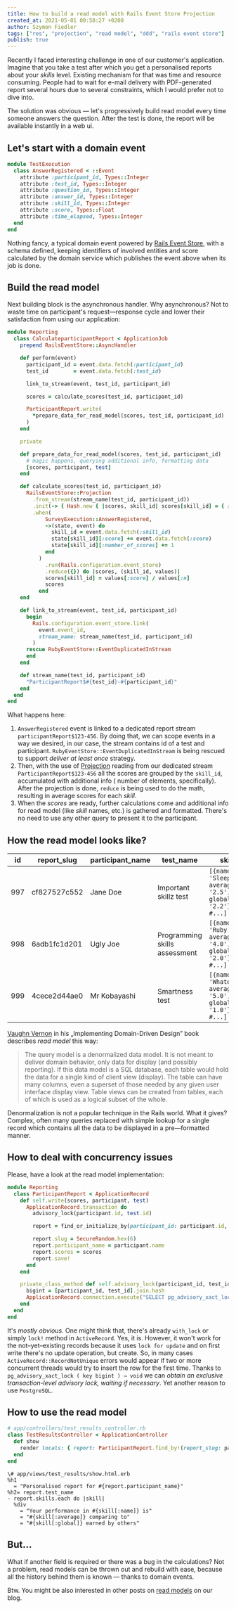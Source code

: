 ```yaml
---
title: How to build a read model with Rails Event Store Projection
created_at: 2021-05-01 00:58:27 +0200
author: Szymon Fiedler
tags: ["res", "projection", "read model", "ddd", "rails event store"]
publish: true
---
```


Recently I faced interesting challenge in one of our customer's application. Imagine that you take a test after which
you get a personalised reports about your _skills_ level. Existing mechanism for that was time and resource consuming.
People had to wait for e-mail delivery with PDF-generated report several hours due to several constraints, which I would
prefer not to dive into.

<!-- more -->

The solution was obvious — let's progressively build read model every time someone answers the question. After the test
is done, the report will be available instantly in a web ui.

## Let's start with a domain event

```ruby
module TestExecution
  class AnswerRegistered < ::Event
    attribute :participant_id, Types::Integer
    attribute :test_id, Types::Integer
    attribute :question_id, Types::Integer
    attribute :answer_id, Types::Integer
    attribute :skill_id, Types::Integer
    attribute :score, Types::Float
    attribute :time_elapsed, Types::Integer
  end
end
```

Nothing fancy, a typical domain event powered by [Rails Event Store](https://railseventstore.org), with a schema
defined, keeping identifiers of involved entities and score calculated by the domain service which publishes the event
above when its job is done.

## Build the read model

Next building block is the asynchronous handler. Why asynchronous? Not to waste time on participant's request—response
cycle and lower their satisfaction from using our application:

```ruby
module Reporting
  class CalculateparticipantReport < ApplicationJob
    prepend RailsEventStore::AsyncHandler

    def perform(event)
      participant_id = event.data.fetch(:participant_id)
      test_id        = event.data.fetch(:test_id)

      link_to_stream(event, test_id, participant_id)

      scores = calculate_scores(test_id, participant_id)

      ParticipantReport.write(
        *prepare_data_for_read_model(scores, test_id, participant_id)
      )
    end

    private

    def prepare_data_for_read_model(scores, test_id, participant_id)
      # magic happens, querying additional info, formatting data
      [scores, participant, test]
    end

    def calculate_scores(test_id, participant_id)
      RailsEventStore::Projection
        .from_stream(stream_name(test_id, participant_id))
        .init(-> { Hash.new { |scores, skill_id| scores[skill_id] = { score: 0, number_of_scores: 0 } })
        .when(
            SurveyExecution::AnswerRegistered,
            ->(state, event) do
              skill_id = event.data.fetch(:skill_id)
              state[skill_id][:score] += event.data.fetch(:score)
              state[skill_id][:number_of_scores] += 1
            end
          )
            .run(Rails.configuration.event_store)
            .reduce({}) do |scores, (skill_id, values)|
            scores[skill_id] = values[:score] / values[:n]
            scores
          end
    end

    def link_to_stream(event, test_id, participant_id)
      begin
        Rails.configuration.event_store.link(
          event.event_id,
          stream_name: stream_name(test_id, participant_id)
        )
      rescue RubyEventStore::EventDuplicatedInStream
      end
    end

    def stream_name(test_id, participant_id)
      "ParticipantReport$#{test_id}-#{participant_id}"
    end
  end
end
```

What happens here:

1. `AnswerRegistered` event is linked to a dedicated report stream `participantReport$123-456`. By doing that, we can
   scope events in a way we desired, in our case, the stream contains id of a test and participant.
   `RubyEventStore::EventDuplicatedInStream` is being rescued to support _deliver at least once_ strategy.
2. Then, with the use of [Projection](https://railseventstore.org/docs/v2/projection/) reading from our dedicated
   stream `ParticipantReport$123-456` all the scores are grouped by the `skill_id`, accumulated with additional info (
   number of elements, specifically). After the projection is done, `reduce` is being used to do the math, resulting in
   average scores for each _skill_.
3. When the _scores_ are ready, further calculations come and additional info for read model (like _skill_ names, etc.)
   is gathered and formatted. There's no need to use any other query to present it to the participant.

## How the read model looks like?

| id  | report_slug  | participant_name | test_name                     | skills                                                      |
| --- | ------------ | ---------------- | ----------------------------- | ----------------------------------------------------------- |
| 997 | cf827527c552 | Jane Doe         | Important skillz test         | `[{name: 'Sleeping', average: '2.5', global: '2.2'}, #...]` |
| 998 | 6adb1fc1d201 | Ugly Joe         | Programming skills assessment | `[{name: 'Ruby', average: '4.0', global: '2.0'}, #...]`     |
| 999 | 4cece2d44ae0 | Mr Kobayashi     | Smartness test                | `[{name: 'Whatever', average: '5.0', global: '1.0'}, #...]` |

[Vaughn Vernon](https://twitter.com/VaughnVernon) in his „Implementing Domain-Driven Design” book describes _read model_
this way:

<blockquote>
The query model is a denormalized data model. It is not meant to deliver domain behavior, only data for display (and possibly reporting). If this data model is a SQL database, each table would hold the data for a single kind of client view (display). The table can have many columns, even a superset of those needed by any given user interface display view. Table views can be created from tables, each of which is used as a logical subset of the whole.
</blockquote>

Denormalization is not a popular technique in the Rails world. What it gives? Complex, often many queries replaced with
simple lookup for a single record which contains all the data to be displayed in a pre—formatted manner.

## How to deal with concurrency issues

Please, have a look at the read model implementation:

```ruby
module Reporting
  class ParticipantReport < ApplicationRecord
    def self.write(scores, participant, test)
      ApplicationRecord.transaction do
        advisory_lock(participant.id, test.id)

        report = find_or_initialize_by(participant_id: participant.id, test_id: test.id)

        report.slug = SecureRandom.hex(6)
        report.participant_name = participant.name
        report.scores = scores
        report.save!
      end
    end

    private_class_method def self.advisory_lock(participant_id, test_id)
      bigint = [participant_id, test_id].join.hash
      ApplicationRecord.connection.execute("SELECT pg_advisory_xact_lock(#{bigint})")
    end
  end
end
```

It's _mostly obvious_. One might think that, there's already `with_lock` or simply `lock!` method in `ActiveRecord`. Yes,
it is. However, it won't work for the not–yet–existing records because it uses `lock for update` and on first write there's
no update operation, but create. So, in many cases `ActiveRecord::RecordNotUnique` errors would appear if two or more
concurrent threads would try to insert the row for the first time. Thanks to `pg_advisory_xact_lock ( key bigint ) → void`
we can _obtain an exclusive transaction-level advisory lock, waiting if necessary_. Yet another reason to use `PostgreSQL`.

## How to use the read model

```ruby
# app/controllers/test_results_controller.rb
class TestResultsController < ApplicationController
  def show
    render locals: { report: ParticipantReport.find_by!(report_slug: params[:slug]) }
  end
end
```

```haml
\# app/views/test_results/show.html.erb
%h1
  = "Personalised report for #{report.participant_name}"
%h2= report.test_name
- report.skills.each do |skill|
  %div
    = "Your performance in #{skill[:name]} is"
    = "#{skill[:average]} comparing to"
    = "#{skill[:global]} earned by others"
```

## But...

What if another field is required or there was a bug in the calculations? Not a problem, read models can be thrown out
and rebuild with ease, because all the history behind them is known — thanks to domain events.

Btw. You might be also interested in other posts on [read models](https://blog.arkency.com/tags/read-model/) on our
blog.
